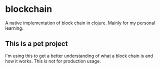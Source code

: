 # blockchain

A native implementation of block chain in clojure.
Mainly for my personal learning.

## This is a pet project

I'm using this to get a better understanding of what a block chain is and how it works.
This is not for production usage.

